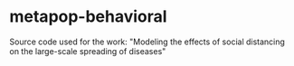 # metapop-behavioral
Source code used for the work: "Modeling the effects of social distancing on the large-scale spreading of diseases"
